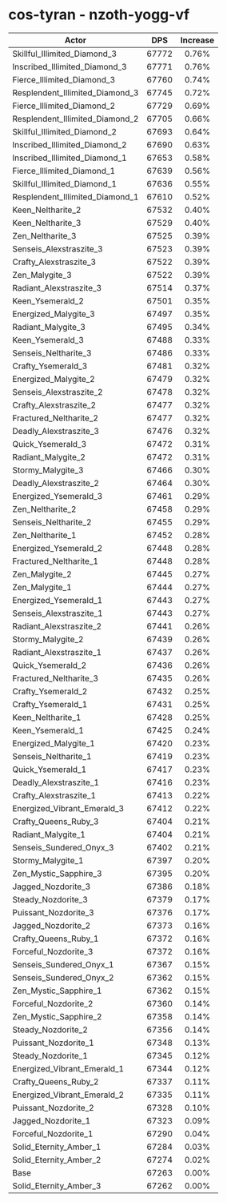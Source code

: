 # cos-tyran - nzoth-yogg-vf
| Actor | DPS | Increase |
|---|:---:|:---:|
|Skillful_Illimited_Diamond_3|67772|0.76%|
|Inscribed_Illimited_Diamond_3|67771|0.76%|
|Fierce_Illimited_Diamond_3|67760|0.74%|
|Resplendent_Illimited_Diamond_3|67745|0.72%|
|Fierce_Illimited_Diamond_2|67729|0.69%|
|Resplendent_Illimited_Diamond_2|67705|0.66%|
|Skillful_Illimited_Diamond_2|67693|0.64%|
|Inscribed_Illimited_Diamond_2|67690|0.63%|
|Inscribed_Illimited_Diamond_1|67653|0.58%|
|Fierce_Illimited_Diamond_1|67639|0.56%|
|Skillful_Illimited_Diamond_1|67636|0.55%|
|Resplendent_Illimited_Diamond_1|67610|0.52%|
|Keen_Neltharite_2|67532|0.40%|
|Keen_Neltharite_3|67529|0.40%|
|Zen_Neltharite_3|67525|0.39%|
|Senseis_Alexstraszite_3|67523|0.39%|
|Crafty_Alexstraszite_3|67522|0.39%|
|Zen_Malygite_3|67522|0.39%|
|Radiant_Alexstraszite_3|67514|0.37%|
|Keen_Ysemerald_2|67501|0.35%|
|Energized_Malygite_3|67497|0.35%|
|Radiant_Malygite_3|67495|0.34%|
|Keen_Ysemerald_3|67488|0.33%|
|Senseis_Neltharite_3|67486|0.33%|
|Crafty_Ysemerald_3|67481|0.32%|
|Energized_Malygite_2|67479|0.32%|
|Senseis_Alexstraszite_2|67478|0.32%|
|Crafty_Alexstraszite_2|67477|0.32%|
|Fractured_Neltharite_2|67477|0.32%|
|Deadly_Alexstraszite_3|67476|0.32%|
|Quick_Ysemerald_3|67472|0.31%|
|Radiant_Malygite_2|67472|0.31%|
|Stormy_Malygite_3|67466|0.30%|
|Deadly_Alexstraszite_2|67464|0.30%|
|Energized_Ysemerald_3|67461|0.29%|
|Zen_Neltharite_2|67458|0.29%|
|Senseis_Neltharite_2|67455|0.29%|
|Zen_Neltharite_1|67452|0.28%|
|Energized_Ysemerald_2|67448|0.28%|
|Fractured_Neltharite_1|67448|0.28%|
|Zen_Malygite_2|67445|0.27%|
|Zen_Malygite_1|67444|0.27%|
|Energized_Ysemerald_1|67443|0.27%|
|Senseis_Alexstraszite_1|67443|0.27%|
|Radiant_Alexstraszite_2|67441|0.26%|
|Stormy_Malygite_2|67439|0.26%|
|Radiant_Alexstraszite_1|67437|0.26%|
|Quick_Ysemerald_2|67436|0.26%|
|Fractured_Neltharite_3|67435|0.26%|
|Crafty_Ysemerald_2|67432|0.25%|
|Crafty_Ysemerald_1|67431|0.25%|
|Keen_Neltharite_1|67428|0.25%|
|Keen_Ysemerald_1|67425|0.24%|
|Energized_Malygite_1|67420|0.23%|
|Senseis_Neltharite_1|67419|0.23%|
|Quick_Ysemerald_1|67417|0.23%|
|Deadly_Alexstraszite_1|67416|0.23%|
|Crafty_Alexstraszite_1|67413|0.22%|
|Energized_Vibrant_Emerald_3|67412|0.22%|
|Crafty_Queens_Ruby_3|67404|0.21%|
|Radiant_Malygite_1|67404|0.21%|
|Senseis_Sundered_Onyx_3|67402|0.21%|
|Stormy_Malygite_1|67397|0.20%|
|Zen_Mystic_Sapphire_3|67395|0.20%|
|Jagged_Nozdorite_3|67386|0.18%|
|Steady_Nozdorite_3|67379|0.17%|
|Puissant_Nozdorite_3|67376|0.17%|
|Jagged_Nozdorite_2|67373|0.16%|
|Crafty_Queens_Ruby_1|67372|0.16%|
|Forceful_Nozdorite_3|67372|0.16%|
|Senseis_Sundered_Onyx_1|67367|0.15%|
|Senseis_Sundered_Onyx_2|67362|0.15%|
|Zen_Mystic_Sapphire_1|67362|0.15%|
|Forceful_Nozdorite_2|67360|0.14%|
|Zen_Mystic_Sapphire_2|67358|0.14%|
|Steady_Nozdorite_2|67356|0.14%|
|Puissant_Nozdorite_1|67348|0.13%|
|Steady_Nozdorite_1|67345|0.12%|
|Energized_Vibrant_Emerald_1|67344|0.12%|
|Crafty_Queens_Ruby_2|67337|0.11%|
|Energized_Vibrant_Emerald_2|67335|0.11%|
|Puissant_Nozdorite_2|67328|0.10%|
|Jagged_Nozdorite_1|67323|0.09%|
|Forceful_Nozdorite_1|67290|0.04%|
|Solid_Eternity_Amber_1|67284|0.03%|
|Solid_Eternity_Amber_2|67274|0.02%|
|Base|67263|0.00%|
|Solid_Eternity_Amber_3|67262|0.00%|
